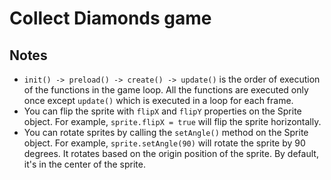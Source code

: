 # Collect Diamonds game

## Notes

- `init() -> preload() -> create() -> update()` is the order of execution of the functions in the game loop. All the functions are executed only once except `update()` which is executed in a loop for each frame.
- You can flip the sprite with `flipX` and `flipY` properties on the Sprite object. For example, `sprite.flipX = true` will flip the sprite horizontally.
- You can rotate sprites by calling the `setAngle()` method on the Sprite object. For example, `sprite.setAngle(90)` will rotate the sprite by 90 degrees. It rotates based on the origin position of the sprite. By default, it's in the center of the sprite.